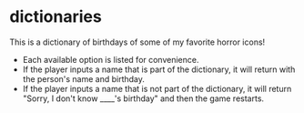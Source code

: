 # dictionaries
This is a dictionary of birthdays of some of my favorite horror icons! 
* Each available option is listed for convenience.
* If the player inputs a name that is part of the dictionary, it will return with the person's name and birthday.
* If the player inputs a name that is not part of the dictionary, it will return "Sorry, I don't know ____'s birthday" and then the game restarts.

